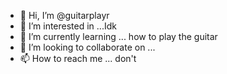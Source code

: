 - 👋 Hi, I’m @guitarplayr
- 👀 I’m interested in ...Idk
- 🌱 I’m currently learning ... how to play the guitar
- 💞️ I’m looking to collaborate on ...
- 📫 How to reach me ... don't

<!---
guitarplayr/guitarplayr is a ✨ special ✨ repository because its `README.md` (this file) appears on your GitHub profile.
You can click the Preview link to take a look at your changes.
--->
